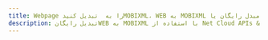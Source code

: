 ---title: Webpage را به  تبدیل کنیدMOBIXML، WEB به MOBIXML مبدل رایگان یا Net SDKdescription: تبدیل رایگانWEB به MOBIXML با استفاده از Net Cloud APIs & SDK همچنین اسناد PDF را در Cloud ایجاد، ویرایش و رندر کنید.---